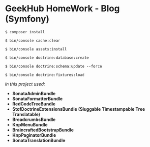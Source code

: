 GeekHub HomeWork - Blog (Symfony) 
===============================
`$ composer install`

`$ bin/console cache:clear`

`$ bin/console assets:install`

`$ bin/console doctrine:database:create`

`$ bin/console doctrine:schema:update --force`

`$ bin/console doctrine:fixtures:load`

_in this project used:_

  * **SonataAdminBundle**
  * **SonataFormatterBundle**
  * **RedCodeTreeBundle**
  * **StofDoctrineExtensionsBundle (Sluggable Timestampable Tree Translatable)**
  * **BreadcrumbsBundle**
  * **KnpMenuBundle**
  * **BraincraftedBootstrapBundle**
  * **KnpPaginatorBundle**
  * **SonataTranslationBundle**
  